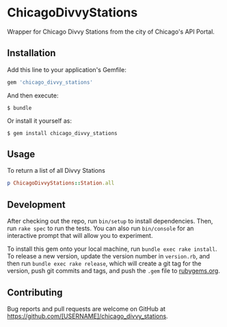 # ChicagoDivvyStations

Wrapper for Chicago Divvy Stations from the city of Chicago's API Portal.

## Installation

Add this line to your application's Gemfile:

```ruby
gem 'chicago_divvy_stations'
```

And then execute:

    $ bundle

Or install it yourself as:

    $ gem install chicago_divvy_stations

## Usage
To return a list of all Divvy Stations
```ruby
p ChicagoDivvyStations::Station.all
```

## Development

After checking out the repo, run `bin/setup` to install dependencies. Then, run `rake spec` to run the tests. You can also run `bin/console` for an interactive prompt that will allow you to experiment.

To install this gem onto your local machine, run `bundle exec rake install`. To release a new version, update the version number in `version.rb`, and then run `bundle exec rake release`, which will create a git tag for the version, push git commits and tags, and push the `.gem` file to [rubygems.org](https://rubygems.org).

## Contributing

Bug reports and pull requests are welcome on GitHub at https://github.com/[USERNAME]/chicago_divvy_stations.

